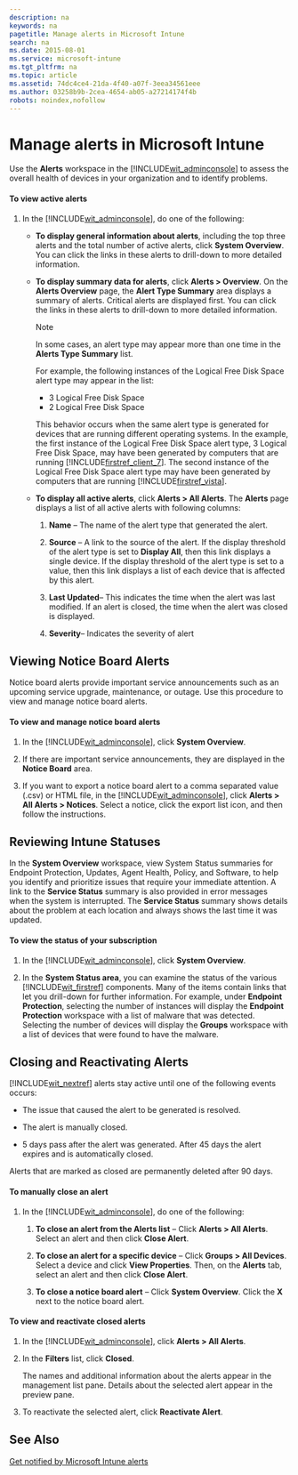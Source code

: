```yaml
---
description: na
keywords: na
pagetitle: Manage alerts in Microsoft Intune
search: na
ms.date: 2015-08-01
ms.service: microsoft-intune
ms.tgt_pltfrm: na
ms.topic: article
ms.assetid: 74dc4ce4-21da-4f40-a07f-3eea34561eee
ms.author: 03258b9b-2cea-4654-ab05-a27214174f4b
robots: noindex,nofollow
---
```

# Manage alerts in Microsoft Intune
Use the **Alerts** workspace in the [!INCLUDE[wit_adminconsole](../Token/wit_adminconsole_md.md)] to assess the overall health of devices in your organization and to identify problems.

#### To view active alerts

1. In the [!INCLUDE[wit_adminconsole](../Token/wit_adminconsole_md.md)], do one of the following:

   - **To display general information about alerts**, including the top three alerts and the total number of active alerts, click **System Overview**. You can click the links in these alerts to drill-down to more detailed information.

   - **To display summary data for alerts**, click **Alerts &gt; Overview**. On the **Alerts Overview** page, the **Alert Type Summary** area displays a summary of alerts. Critical alerts are displayed first. You can click the links in these alerts to drill-down to more detailed information.

      > [!NOTE]
      > In some cases, an alert type may appear more than one time in the **Alerts Type Summary** list.
      > 
      > For example, the following instances of the Logical Free Disk Space alert type may appear in the list:
      > 
      > - 3 Logical Free Disk Space
      > - 2 Logical Free Disk Space
      > 
      > This behavior occurs when the same alert type is generated for devices that are running different operating systems. In the example, the first instance of the Logical Free Disk Space alert type, 3 Logical Free Disk Space, may have been generated by computers that are running [!INCLUDE[firstref_client_7](../Token/firstref_client_7_md.md)]. The second instance of the Logical Free Disk Space alert type may have been generated by computers that are running [!INCLUDE[firstref_vista](../Token/firstref_vista_md.md)].

   - **To display all active alerts**, click **Alerts &gt; All Alerts**. The **Alerts** page displays a list of all active alerts with following columns:

      1. **Name** – The name of the alert type that generated the alert.

      2. **Source** – A link to the source of the alert. If the display threshold of the alert type is set to **Display All**, then this link displays a single device. If the display threshold of the alert type is set to a value, then this link displays a list of each device that is affected by this alert.

      3. **Last Updated**– This indicates the time when the alert was last modified. If an alert is closed, the time when the alert was closed is displayed.

      4. **Severity**– Indicates the severity of alert

## Viewing Notice Board Alerts
Notice board alerts provide important service announcements such as an upcoming service upgrade, maintenance, or outage. Use this procedure to view and manage notice board alerts.

#### To view and manage notice board alerts

1. In the [!INCLUDE[wit_adminconsole](../Token/wit_adminconsole_md.md)], click **System Overview**.

2. If there are important service announcements, they are displayed in the **Notice Board** area.

3. If you want to export a notice board alert to a comma separated value (.csv) or HTML file, in the [!INCLUDE[wit_adminconsole](../Token/wit_adminconsole_md.md)], click **Alerts &gt; All Alerts &gt; Notices**. Select a notice, click the export list icon, and then follow the instructions.

## Reviewing Intune Statuses
In the **System Overview** workspace, view System Status summaries for Endpoint Protection, Updates, Agent Health, Policy, and Software, to help you identify and prioritize issues that require your immediate attention. A link to the **Service Status** summary is also provided in error messages when the system is interrupted. The **Service Status** summary shows details about the problem at each location and always shows the last time it was updated.

#### To view the status of your subscription

1. In the [!INCLUDE[wit_adminconsole](../Token/wit_adminconsole_md.md)], click **System Overview**.

2. In the **System Status area**, you can examine the status of the various [!INCLUDE[wit_firstref](../Token/wit_firstref_md.md)] components. Many of the items contain links that let you drill-down for further information. For example, under **Endpoint Protection**, selecting the number of instances will display the **Endpoint Protection** workspace with a list of malware that was detected. Selecting the number of devices will display the **Groups** workspace with a list of devices that were found to have the malware.

## Closing and Reactivating Alerts
[!INCLUDE[wit_nextref](../Token/wit_nextref_md.md)] alerts stay active until one of the following events occurs:

- The issue that caused the alert to be generated is resolved.

- The alert is manually closed.

- 5 days pass after the alert was generated. After 45 days the alert expires and is automatically closed.

Alerts that are marked as closed are permanently deleted after 90 days.

#### To manually close an alert

1. In the [!INCLUDE[wit_adminconsole](../Token/wit_adminconsole_md.md)], do one of the following:

   1. **To close an alert from the Alerts list** – Click **Alerts &gt; All Alerts**. Select an alert and then click **Close Alert**.

   2. **To close an alert for a specific device** – Click **Groups &gt; All Devices**. Select a device and click **View Properties**. Then, on the **Alerts** tab, select an alert and then click **Close Alert**.

   3. **To close a notice board alert** – Click **System Overview**. Click the **X** next to the notice board alert.

#### To view and reactivate closed alerts

1. In the [!INCLUDE[wit_adminconsole](../Token/wit_adminconsole_md.md)], click **Alerts &gt; All Alerts**.

2. In the **Filters** list, click **Closed**.

   The names and additional information about the alerts appear in the management list pane. Details about the selected alert appear in the preview pane.

3. To reactivate the selected alert, click **Reactivate Alert**.

## See Also
[Get notified by Microsoft Intune alerts](../Topic/Get_notified_by_Microsoft_Intune_alerts.md)

